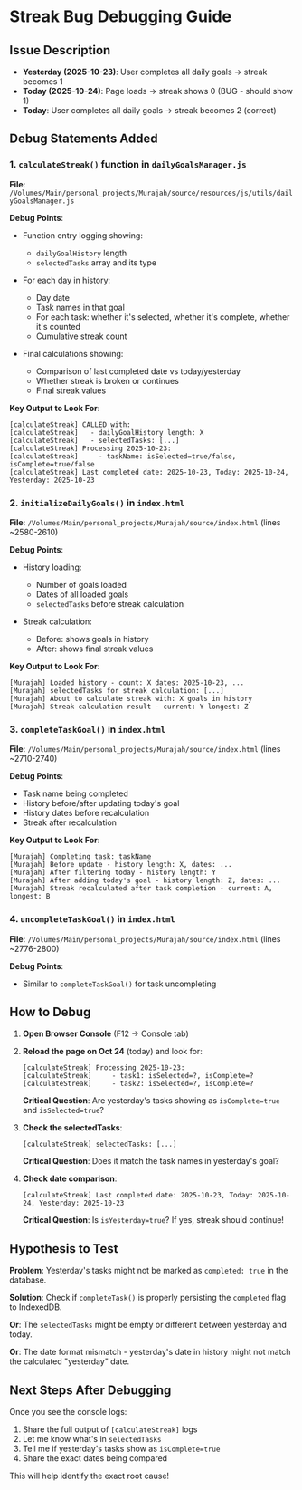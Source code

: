 # Streak Bug Debugging Guide

## Issue Description
- **Yesterday (2025-10-23)**: User completes all daily goals → streak becomes 1
- **Today (2025-10-24)**: Page loads → streak shows 0 (BUG - should show 1)
- **Today**: User completes all daily goals → streak becomes 2 (correct)

## Debug Statements Added

### 1. `calculateStreak()` function in `dailyGoalsManager.js`

**File**: `/Volumes/Main/personal_projects/Murajah/source/resources/js/utils/dailyGoalsManager.js`

**Debug Points**:
- Function entry logging showing:
  - `dailyGoalHistory` length
  - `selectedTasks` array and its type
  
- For each day in history:
  - Day date
  - Task names in that goal
  - For each task: whether it's selected, whether it's complete, whether it's counted
  - Cumulative streak count
  
- Final calculations showing:
  - Comparison of last completed date vs today/yesterday
  - Whether streak is broken or continues
  - Final streak values

**Key Output to Look For**:
```
[calculateStreak] CALLED with:
[calculateStreak]   - dailyGoalHistory length: X
[calculateStreak]   - selectedTasks: [...]
[calculateStreak] Processing 2025-10-23:
[calculateStreak]     - taskName: isSelected=true/false, isComplete=true/false
[calculateStreak] Last completed date: 2025-10-23, Today: 2025-10-24, Yesterday: 2025-10-23
```

### 2. `initializeDailyGoals()` in `index.html`

**File**: `/Volumes/Main/personal_projects/Murajah/source/index.html` (lines ~2580-2610)

**Debug Points**:
- History loading:
  - Number of goals loaded
  - Dates of all loaded goals
  - `selectedTasks` before streak calculation
  
- Streak calculation:
  - Before: shows goals in history
  - After: shows final streak values

**Key Output to Look For**:
```
[Murajah] Loaded history - count: X dates: 2025-10-23, ...
[Murajah] selectedTasks for streak calculation: [...]
[Murajah] About to calculate streak with: X goals in history
[Murajah] Streak calculation result - current: Y longest: Z
```

### 3. `completeTaskGoal()` in `index.html`

**File**: `/Volumes/Main/personal_projects/Murajah/source/index.html` (lines ~2710-2740)

**Debug Points**:
- Task name being completed
- History before/after updating today's goal
- History dates before recalculation
- Streak after recalculation

**Key Output to Look For**:
```
[Murajah] Completing task: taskName
[Murajah] Before update - history length: X, dates: ...
[Murajah] After filtering today - history length: Y
[Murajah] After adding today's goal - history length: Z, dates: ...
[Murajah] Streak recalculated after task completion - current: A, longest: B
```

### 4. `uncompleteTaskGoal()` in `index.html`

**File**: `/Volumes/Main/personal_projects/Murajah/source/index.html` (lines ~2776-2800)

**Debug Points**:
- Similar to `completeTaskGoal()` for task uncompleting

## How to Debug

1. **Open Browser Console** (F12 → Console tab)

2. **Reload the page on Oct 24** (today) and look for:
   ```
   [calculateStreak] Processing 2025-10-23:
   [calculateStreak]     - task1: isSelected=?, isComplete=?
   [calculateStreak]     - task2: isSelected=?, isComplete=?
   ```
   
   **Critical Question**: Are yesterday's tasks showing as `isComplete=true` and `isSelected=true`?

3. **Check the selectedTasks**:
   ```
   [calculateStreak] selectedTasks: [...]
   ```
   
   **Critical Question**: Does it match the task names in yesterday's goal?

4. **Check date comparison**:
   ```
   [calculateStreak] Last completed date: 2025-10-23, Today: 2025-10-24, Yesterday: 2025-10-23
   ```
   
   **Critical Question**: Is `isYesterday=true`? If yes, streak should continue!

## Hypothesis to Test

**Problem**: Yesterday's tasks might not be marked as `completed: true` in the database.

**Solution**: Check if `completeTask()` is properly persisting the `completed` flag to IndexedDB.

**Or**: The `selectedTasks` might be empty or different between yesterday and today.

**Or**: The date format mismatch - yesterday's date in history might not match the calculated "yesterday" date.

## Next Steps After Debugging

Once you see the console logs:
1. Share the full output of `[calculateStreak]` logs
2. Let me know what's in `selectedTasks`
3. Tell me if yesterday's tasks show as `isComplete=true`
4. Share the exact dates being compared

This will help identify the exact root cause!
